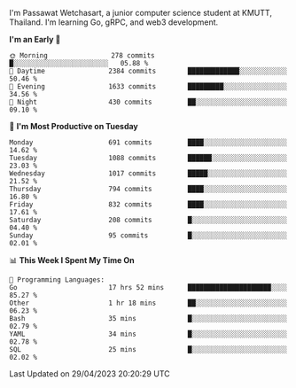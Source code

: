 
I'm Passawat Wetchasart, a junior computer science student at KMUTT, Thailand. I'm learning Go, gRPC, and web3 development.



<!--START_SECTION:waka-->
**I'm an Early 🐤** 

```text
🌞 Morning                278 commits         █░░░░░░░░░░░░░░░░░░░░░░░░   05.88 % 
🌆 Daytime                2384 commits        █████████████░░░░░░░░░░░░   50.46 % 
🌃 Evening                1633 commits        █████████░░░░░░░░░░░░░░░░   34.56 % 
🌙 Night                  430 commits         ██░░░░░░░░░░░░░░░░░░░░░░░   09.10 % 
```
📅 **I'm Most Productive on Tuesday** 

```text
Monday                   691 commits         ████░░░░░░░░░░░░░░░░░░░░░   14.62 % 
Tuesday                  1088 commits        ██████░░░░░░░░░░░░░░░░░░░   23.03 % 
Wednesday                1017 commits        █████░░░░░░░░░░░░░░░░░░░░   21.52 % 
Thursday                 794 commits         ████░░░░░░░░░░░░░░░░░░░░░   16.80 % 
Friday                   832 commits         ████░░░░░░░░░░░░░░░░░░░░░   17.61 % 
Saturday                 208 commits         █░░░░░░░░░░░░░░░░░░░░░░░░   04.40 % 
Sunday                   95 commits          █░░░░░░░░░░░░░░░░░░░░░░░░   02.01 % 
```


📊 **This Week I Spent My Time On** 

```text
💬 Programming Languages: 
Go                       17 hrs 52 mins      █████████████████████░░░░   85.27 % 
Other                    1 hr 18 mins        ██░░░░░░░░░░░░░░░░░░░░░░░   06.23 % 
Bash                     35 mins             █░░░░░░░░░░░░░░░░░░░░░░░░   02.79 % 
YAML                     34 mins             █░░░░░░░░░░░░░░░░░░░░░░░░   02.78 % 
SQL                      25 mins             █░░░░░░░░░░░░░░░░░░░░░░░░   02.02 % 
```


 Last Updated on 29/04/2023 20:20:29 UTC
<!--END_SECTION:waka-->

<!--
**markpassawat/markpassawat** is a ✨ _special_ ✨ repository because its `README.md` (this file) appears on your GitHub profile.

Here are some ideas to get you started:

- 🔭 I’m currently working on ...
- 🌱 I’m currently learning ...
- 👯 I’m looking to collaborate on ...
- 🤔 I’m looking for help with ...
- 💬 Ask me about ...
- 📫 How to reach me: ...
- 😄 Pronouns: He/Him
- ⚡ Fun fact: ...
-->
